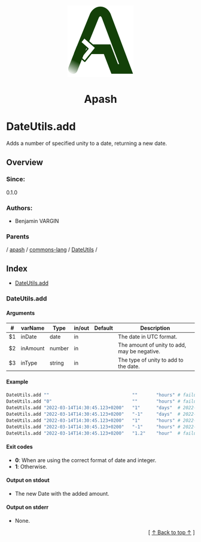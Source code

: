 
<div align='center' id='apash-top'>
  <a href='https://github.com/hastec-fr/apash'>
    <img alt='apash-logo' src='../../../../../../../assets/apash-logo.svg'/>
  </a>

  # Apash
</div>

# DateUtils.add

Adds a number of specified unity to a date, returning a new date.

## Overview

### Since:
0.1.0

### Authors:
* Benjamin VARGIN

### Parents
<!-- apash.parentBegin -->
[](../../../../.md) / [apash](../../../apash.md) / [commons-lang](../../commons-lang.md) / [DateUtils](../DateUtils.md) / 
<!-- apash.parentEnd -->

## Index

* [DateUtils.add](#dateutilsadd)

### DateUtils.add

#### Arguments
| #      | varName        | Type          | in/out   | Default    | Description                           |
|--------|----------------|---------------|----------|------------|---------------------------------------|
| $1     | inDate         | date          | in       |            | The date in UTC format.               |
| $2     | inAmount       | number        | in       |            | The amount of unity to add, may be negative. |
| $3     | inType         | string        | in       |            | The type of unity to add to the date.        |

#### Example

```bash
DateUtils.add ""                               ""       "hours" # failure - ""
DateUtils.add "0"                              ""       "hours" # failure - ""
DateUtils.add "2022-03-14T14:30:45.123+0200"   "1"      "days"  # 2022-03-15T14:30:45.123+0200
DateUtils.add "2022-03-14T14:30:45.123+0200"   "-1"     "days"  # 2022-03-13T14:30:45.123+0200
DateUtils.add "2022-03-14T14:30:45.123+0200"   "1"      "hours" # 2022-03-14T15:30:45.123+0200
DateUtils.add "2022-03-14T14:30:45.123+0200"   "-1"     "hours" # 2022-03-14T13:30:45.123+0200
DateUtils.add "2022-03-14T14:30:45.123+0200"   "1.2"    "hour"  # failure - ""
```

#### Exit codes

* **0**: When are using the correct format of date and integer.
* **1**: Otherwise.

#### Output on stdout

* The new Date with the added amount.

#### Output on stderr

* None.


  <div align='right'>[ <a href='#apash-top'>↑ Back to top ↑</a> ]</div>

